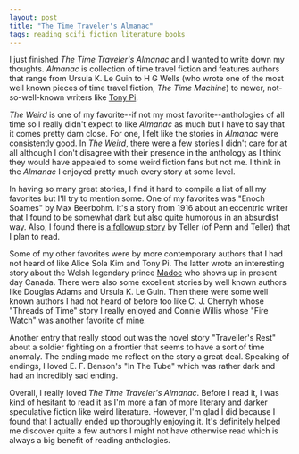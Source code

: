 ```yaml
---
layout: post
title: "The Time Traveler's Almanac"
tags: reading scifi fiction literature books
---
```


I just finished *The Time Traveler's Almanac* and I wanted to write down my
thoughts. *Almanac* is collection of time travel fiction and features authors
that range from Ursula K. Le Guin to H G Wells (who wrote one of the most well
known pieces of time travel fiction, *The Time Machine*) to newer,
not-so-well-known writers like [Tony Pi](http://tonypi.com/).

*The Weird* is one of my favorite--if not my most favorite--anthologies of all
time so I really didn't expect to like *Almanac* as much but I have to say that
it comes pretty darn close. For one, I felt like the stories in *Almanac* were
consistently good. In *The Weird*, there were a few stories I didn't care for
at all although I don't disagree with their presence in the anthology as I
think they would have appealed to some weird fiction fans but not me. I think
in the *Almanac* I enjoyed pretty much every story at some level.

In having so many great stories, I find it hard to compile a list of all my
favorites but I'll try to mention some. One of my favorites was "Enoch Soames"
by Max Beerbohm. It's a story from 1916 about an eccentric writer that I found
to be somewhat dark but also quite humorous in an absurdist way. Also, I found
there is [a followup
story](http://www.theatlantic.com/past/docs/issues/97nov/teller.htm) by Teller
(of Penn and Teller) that I plan to read.

Some of my other favorites were by more contemporary authors that I had not
heard of like Alice Sola Kim and Tony Pi. The latter wrote an interesting story
about the Welsh legendary prince [Madoc](https://en.wikipedia.org/wiki/Madoc)
who shows up in present day Canada. There were also some excellent stories by
well known authors like Douglas Adams and Ursula K. Le Guin. Then there were
some well known authors I had not heard of before too like C. J. Cherryh whose
"Threads of Time" story I really enjoyed and Connie Willis whose "Fire Watch"
was another favorite of mine.

Another entry that really stood out was the novel story "Traveller's Rest"
about a soldier fighting on a frontier that seems to have a sort of time
anomaly.  The ending made me reflect on the story a great deal. Speaking of
endings, I loved E. F. Benson's "In The Tube" which was rather dark and had an
incredibly sad ending.

Overall, I really loved *The Time Traveler's Almanac*. Before I read it, I was
kind of hesitant to read it as I'm more a fan of more literary and darker
speculative fiction like weird literature. However, I'm glad I did because I
found that I actually ended up thoroughly enjoying it. It's definitely helped
me discover quite a few authors I might not have otherwise read which is always
a big benefit of reading anthologies.
